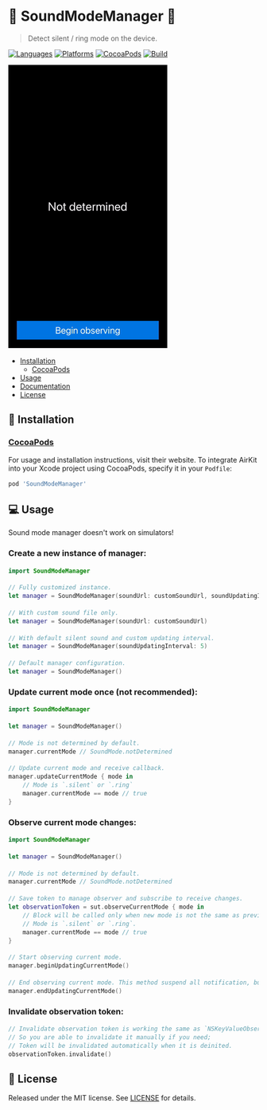 # 📴 SoundModeManager 📳
> Detect silent / ring mode on the device.

[![Languages](https://img.shields.io/github/languages/top/yurii-lysytsia/SoundModeManager?color=orange)]()
[![Platforms](https://img.shields.io/cocoapods/p/SoundModeManager)]()
[![CocoaPods](https://img.shields.io/cocoapods/v/SoundModeManager?color=red)]()
[![Build](https://img.shields.io/github/workflow/status/yurii-lysytsia/SoundModeManager/Prepare%20pull%20request%20to%20merge)]()

[![Preview](Preview.gif)]()

- [Installation](#-installation)
    - [CocoaPods](#cocoapods)
- [Usage](#-usage)
- [Documentation](#-documentation)
- [License](#-license)

## 🚀 Installation

### [CocoaPods](https://cocoapods.org) 
For usage and installation instructions, visit their website. To integrate AirKit into your Xcode project using CocoaPods, specify it in your `Podfile`:
```ruby
pod 'SoundModeManager'
```

## 💻 Usage
Sound mode manager doesn't work on simulators!
 
### Create a new instance of manager:
```swift
import SoundModeManager

// Fully customized instance.
let manager = SoundModeManager(soundUrl: customSoundUrl, soundUpdatingInterval: 5)

// With custom sound file only.
let manager = SoundModeManager(soundUrl: customSoundUrl)

// With default silent sound and custom updating interval. 
let manager = SoundModeManager(soundUpdatingInterval: 5)

// Default manager configuration. 
let manager = SoundModeManager()
```

### Update current mode once (not recommended):
```swift
import SoundModeManager

let manager = SoundModeManager()

// Mode is not determined by default.
manager.currentMode // SoundMode.notDetermined
        
// Update current mode and receive callback.
manager.updateCurrentMode { mode in
    // Mode is `.silent` or `.ring`
    manager.currentMode == mode // true
}
```

### Observe current mode changes:
```swift
import SoundModeManager

let manager = SoundModeManager()

// Mode is not determined by default.
manager.currentMode // SoundMode.notDetermined

// Save token to manage observer and subscribe to receive changes.
let observationToken = sut.observeCurrentMode { mode in
    // Block will be called only when new mode is not the same as previous.  
    // Mode is `.silent` or `.ring`.
    manager.currentMode == mode // true
}

// Start observing current mode.
manager.beginUpdatingCurrentMode()

// End observing current mode. This method suspend all notification, but all observers are still valid.
manager.endUpdatingCurrentMode()
```

### Invalidate observation token:
```swift
// Invalidate observation token is working the same as `NSKeyValueObservation`;
// So you are able to invalidate it manually if you need;
// Token will be invalidated automatically when it is deinited.  
observationToken.invalidate()
``` 

## 📜 License
Released under the MIT license. See [LICENSE](LICENSE) for details.
